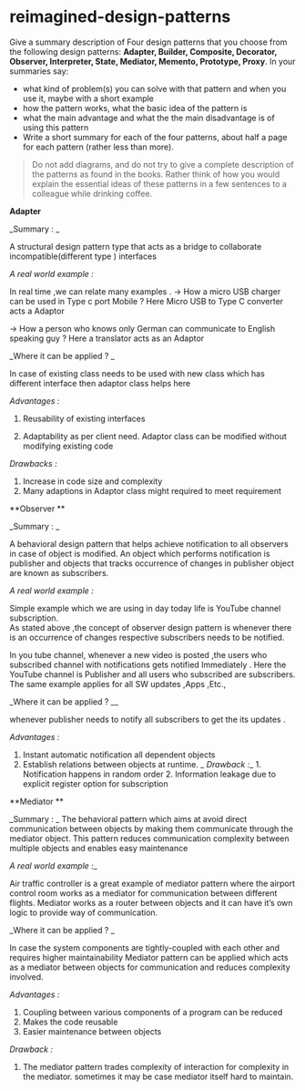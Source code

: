 # reimagined-design-patterns

Give a summary description of Four design patterns that you choose from the following design patterns: **Adapter,  Builder, Composite, Decorator, Observer, Interpreter, State, Mediator, Memento, Prototype, Proxy**. In your summaries say:

- what kind of problem(s) you can solve with that pattern and when you use it, maybe with a short example
- how the pattern works, what the basic idea of the pattern is
- what the main advantage and what the the main disadvantage is of using this pattern
- Write a short summary for each of the four patterns, about half a page for each pattern (rather less than more). 

> Do not add diagrams, and do not try to give a complete description of the patterns as found in the books. Rather think of how you would explain the essential ideas of these patterns in a few sentences to a colleague while drinking coffee.

**Adapter**

_Summary : _

A structural design pattern type that acts as a bridge  to  collaborate incompatible(different type ) interfaces

_A real world example :_

In real time ,we can relate many examples .
  -> How a micro USB charger can be used in Type c port Mobile ?
           Here Micro USB to Type C converter acts a Adaptor  

   -> How a person who knows only German  can communicate to English speaking guy ?
           Here a translator acts as an Adaptor  

_Where it can be applied ? _

  In case of existing class needs to be used with new class which has  different interface then adaptor class helps here 

_Advantages :_

  1. Reusability of existing interfaces
	
  2. Adaptability as per client need. Adaptor class can be modified  without modifying existing code 

_Drawbacks :_
  
  1. Increase in code size and complexity 
  2. Many adaptions in Adaptor class  might required to meet requirement

**Observer **

_Summary : _

A behavioral design pattern that helps achieve notification to all observers in case of object is modified. An object which performs notification is  publisher and objects that tracks occurrence of changes in publisher object are known as subscribers.
 
_A real world example :_

Simple example which we are using in day today life is YouTube  channel subscription.  
As stated above ,the concept of observer design pattern is whenever there is an occurrence of changes  respective subscribers needs to be notified.

In you tube channel, whenever a new video is posted ,the users who subscribed channel with notifications  gets notified Immediately . Here the YouTube channel is Publisher and all users who subscribed are subscribers. The same example applies for all SW updates ,Apps ,Etc., 

_Where it can be applied ? __

 whenever publisher needs to notify all subscribers to get the its updates  .

_Advantages :_

  1. Instant automatic notification all  dependent objects  
  2. Establish relations between objects at runtime.
_
_Drawback :__
    1.  Notification happens in random order 
    2.  Information leakage due to explicit register option for subscription 

**Mediator **

_Summary : _
The behavioral pattern which aims at avoid direct communication between objects by making them communicate through the mediator object. This  pattern reduces communication complexity between multiple objects and enables easy maintenance 

_A real world example :__

Air traffic controller is a great example of mediator pattern where the airport control room works as a mediator for communication between different flights. Mediator works as a router between objects and it can have it’s own logic to provide way of communication.

_Where it can be applied ? _

In case the system components are tightly-coupled with each other  and requires  higher maintainability  Mediator pattern can be applied which acts as a  mediator between objects for communication and reduces complexity involved. 

_Advantages :_

  1. Coupling between various components of a program can be reduced 
  2. Makes the code reusable
  3. Easier maintenance between objects
 
_Drawback :_
  1. The mediator pattern trades complexity of interaction for complexity in  
     the mediator. sometimes it may be case mediator itself hard to 
     maintain.
